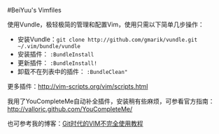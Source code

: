 #BeiYuu's Vimfiles

使用Vundle，极轻极简的管理和配置Vim，使用只需以下简单几步操作：

- 安装Vundle：`git clone http://github.com/gmarik/vundle.git ~/.vim/bundle/vundle`
- 安装插件： `:BundleInstall`
- 更新插件： `:BundleInstall!`
- 卸载不在列表中的插件： `:BundleClean"`

更多插件：http://vim-scripts.org/vim/scripts.html

我用了YouCompleteMe自动补全插件，安装稍有些麻烦，可参看官方指南：http://valloric.github.com/YouCompleteMe/

也可参考我的博客：[Git时代的VIM不完全使用教程](http://beiyuu.com/git-vim-tutorial/ "Git时代的VIM不完全使用教程")
